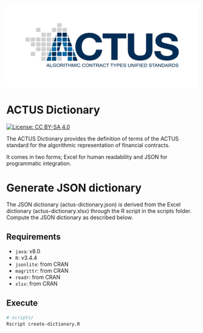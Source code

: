 [![ACTUS](https://github.com/actusfrf/actus-resources/blob/master/logos/actus_logo.jpg "ACTUS Financial Research Foundation")](https://www.actusfrf.org)

ACTUS Dictionary
=======

[![License: CC BY-SA 4.0](https://img.shields.io/badge/License-CC%20BY--SA%204.0-lightgrey.svg)](https://creativecommons.org/licenses/by-sa/4.0/)

The ACTUS Dictionary provides the definition of terms of the ACTUS standard for the algorithmic representation of financial contracts.

It comes in two forms; Excel for human readability and JSON for programmatic integration.

# Generate JSON dictionary

The JSON dictionary (actus-dictionary.json) is derived from the Excel dictionary (actus-dictionary.xlsx) through the R script in the scripts folder. Compute the JSON dictionary as described below.

## Requirements
* `java`: v8.0
* `R`: v3.4.4
* `jsonlite`: from CRAN
* `magrittr`: from CRAN
* `readr`: from CRAN
* `xlsx`: from CRAN

## Execute
```sh
# scripts/
Rscript create-dictionary.R
```
